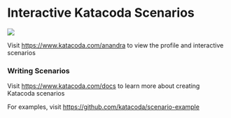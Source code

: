 # Interactive Katacoda Scenarios

[![](http://shields.katacoda.com/katacoda/anandra/count.svg)](https://www.katacoda.com/anandra "Get your profile on Katacoda.com")

Visit https://www.katacoda.com/anandra to view the profile and interactive scenarios

### Writing Scenarios
Visit https://www.katacoda.com/docs to learn more about creating Katacoda scenarios

For examples, visit https://github.com/katacoda/scenario-example
